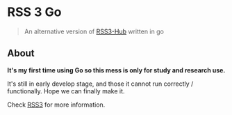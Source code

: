 # RSS 3 Go

> An alternative version of [RSS3-Hub](https://github.com/NaturalSelectionLabs/RSS3-Hub) written in go

## About

**It's my first time using Go so this mess is only for study and research use.**

It's still in early develop stage, and those it cannot run correctly / functionally. Hope we can finally make it.

Check [RSS3](https://rss3.io/) for more information.
